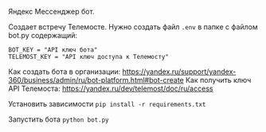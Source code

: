 Яндекс Мессенджер бот.

Создает встречу Телемосте.
Нужно создать файл ```.env``` в папке с файлом bot.py содержащий:

```env
BOT_KEY = "API ключ бота"
TELEMOST_KEY = "API ключ доступа к Телемосту"
```

Как создать бота в организации: https://yandex.ru/support/yandex-360/business/admin/ru/bot-platform.html#bot-create
Как получить ключ API Телемоста: https://yandex.ru/dev/telemost/doc/ru/access

Установить зависимости
```pip install -r requirements.txt```

Запустить бота
```python bot.py```